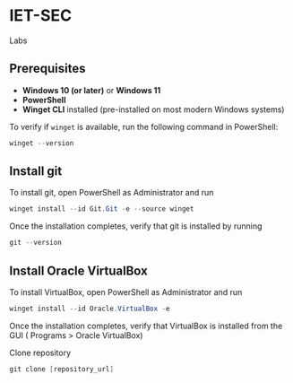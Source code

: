 # IET-SEC
Labs

## Prerequisites
- **Windows 10 (or later)** or **Windows 11**
- **PowerShell**
- **Winget CLI** installed (pre-installed on most modern Windows systems)

To verify if `winget` is available, run the following command in PowerShell:

```powershell
winget --version
```


## Install git 
To install git, open PowerShell as Administrator and run

```powershell
winget install --id Git.Git -e --source winget
```

Once the installation completes, verify that git is installed by running

```powershell
git --version
```

## Install Oracle VirtualBox 
To install VirtualBox, open PowerShell as Administrator and run

```powershell
winget install --id Oracle.VirtualBox -e
```

Once the installation completes, verify that VirtualBox is installed from the GUI (  Programs > Oracle VirtualBox)







Clone repository

```powershell
git clone [repository_url]
```

